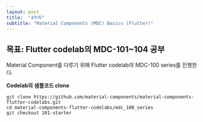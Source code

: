 ```yaml
---
layout: post
title:  "4주차"
subtitle: "Material Components (MDC) Basics (Flutter)"
---
```


## 목표: Flutter codelab의 MDC-101~104 공부

Material Component를 다루기 위해 Flutter codelab의 MDC-100 series를 진행한다.

**Codelab의 샘플코드 clone**
```
git clone https://github.com/material-components/material-components-flutter-codelabs.git
cd material-components-flutter-codelabs/mdc_100_series
git checkout 101-starter
```

